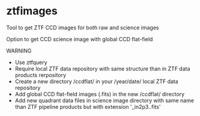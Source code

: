 # ztfimages

Tool to get ZTF CCD images for both raw and science images

Option to get CCD science image with global CCD flat-field

WARNING
- Use ztfquery
- Require local ZTF data repository with same structure than in ZTF data products rerpository
- Create a new directory /ccdflat/ in your /year/date/ local ZTF data repository
- Add global CCD flat-field images (.fits) in the new /ccdflat/ directory
- Add new quadrant data files in science image directory with same name than ZTF pipeline products but with extension '_in2p3..fits'   
